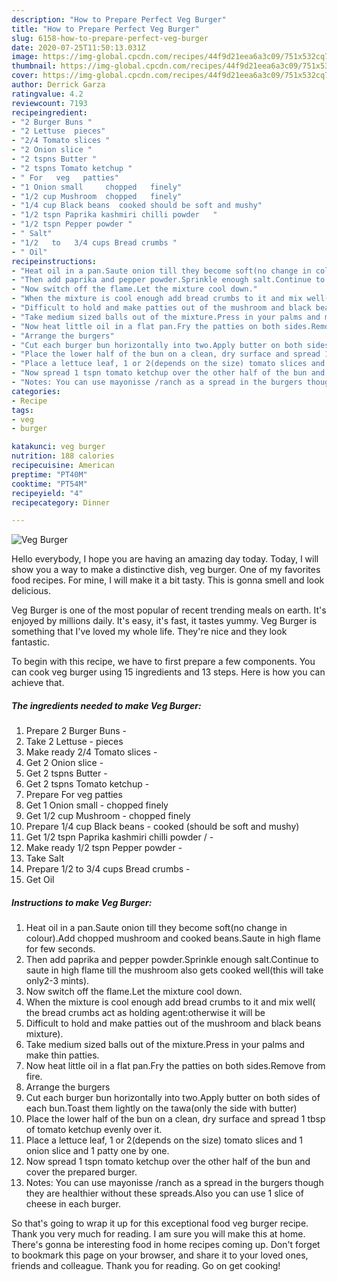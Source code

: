 ```yaml
---
description: "How to Prepare Perfect Veg Burger"
title: "How to Prepare Perfect Veg Burger"
slug: 6158-how-to-prepare-perfect-veg-burger
date: 2020-07-25T11:50:13.031Z
image: https://img-global.cpcdn.com/recipes/44f9d21eea6a3c09/751x532cq70/veg-burger-recipe-main-photo.jpg
thumbnail: https://img-global.cpcdn.com/recipes/44f9d21eea6a3c09/751x532cq70/veg-burger-recipe-main-photo.jpg
cover: https://img-global.cpcdn.com/recipes/44f9d21eea6a3c09/751x532cq70/veg-burger-recipe-main-photo.jpg
author: Derrick Garza
ratingvalue: 4.2
reviewcount: 7193
recipeingredient:
- "2 Burger Buns "
- "2 Lettuse  pieces"
- "2/4 Tomato slices "
- "2 Onion slice "
- "2 tspns Butter "
- "2 tspns Tomato ketchup "
- " For   veg   patties"
- "1 Onion small     chopped   finely"
- "1/2 cup Mushroom  chopped   finely"
- "1/4 cup Black beans  cooked should be soft and mushy"
- "1/2 tspn Paprika kashmiri chilli powder   "
- "1/2 tspn Pepper powder "
- " Salt"
- "1/2   to   3/4 cups Bread crumbs "
- " Oil"
recipeinstructions:
- "Heat oil in a pan.Saute onion till they become soft(no change in colour).Add chopped mushroom and cooked beans.Saute in high flame for few seconds."
- "Then add paprika and pepper powder.Sprinkle enough salt.Continue to saute in high flame till the mushroom also gets cooked well(this will take only2-3 mints)."
- "Now switch off the flame.Let the mixture cool down."
- "When the mixture is cool enough add bread crumbs to it and mix well( the bread crumbs act as holding agent:otherwise it will be"
- "Difficult to hold and make patties out of the mushroom and black beans mixture)."
- "Take medium sized balls out of the mixture.Press in your palms and make thin patties."
- "Now heat little oil in a flat pan.Fry the patties on both sides.Remove from fire."
- "Arrange the burgers"
- "Cut each burger bun horizontally into two.Apply butter on both sides of each bun.Toast them lightly on the tawa(only the side with butter)"
- "Place the lower half of the bun on a clean, dry surface and spread 1 tbsp of tomato ketchup evenly over it."
- "Place a lettuce leaf, 1 or 2(depends on the size) tomato slices and 1 onion slice and 1 patty one by one."
- "Now spread 1 tspn tomato ketchup over the other half of the bun and cover the prepared burger."
- "Notes: You can use mayonisse /ranch as a spread in the burgers though they are healthier without these spreads.Also you can use 1 slice of cheese in each burger."
categories:
- Recipe
tags:
- veg
- burger

katakunci: veg burger 
nutrition: 188 calories
recipecuisine: American
preptime: "PT40M"
cooktime: "PT54M"
recipeyield: "4"
recipecategory: Dinner

---
```



![Veg Burger](https://img-global.cpcdn.com/recipes/44f9d21eea6a3c09/751x532cq70/veg-burger-recipe-main-photo.jpg)

Hello everybody, I hope you are having an amazing day today. Today, I will show you a way to make a distinctive dish, veg burger. One of my favorites food recipes. For mine, I will make it a bit tasty. This is gonna smell and look delicious.



Veg Burger is one of the most popular of recent trending meals on earth. It's enjoyed by millions daily. It's easy, it's fast, it tastes yummy. Veg Burger is something that I've loved my whole life. They're nice and they look fantastic.


To begin with this recipe, we have to first prepare a few components. You can cook veg burger using 15 ingredients and 13 steps. Here is how you can achieve that.

<!--inarticleads1-->

##### The ingredients needed to make Veg Burger:

1. Prepare 2 Burger Buns -
1. Take 2 Lettuse - pieces
1. Make ready 2/4 Tomato slices -
1. Get 2 Onion slice -
1. Get 2 tspns Butter -
1. Get 2 tspns Tomato ketchup -
1. Prepare  For   veg   patties
1. Get 1 Onion small    - chopped   finely
1. Get 1/2 cup Mushroom - chopped   finely
1. Prepare 1/4 cup Black beans - cooked (should be soft and mushy)
1. Get 1/2 tspn Paprika kashmiri chilli powder /  -
1. Make ready 1/2 tspn Pepper powder -
1. Take  Salt
1. Prepare 1/2   to   3/4 cups Bread crumbs -
1. Get  Oil




<!--inarticleads2-->

##### Instructions to make Veg Burger:

1. Heat oil in a pan.Saute onion till they become soft(no change in colour).Add chopped mushroom and cooked beans.Saute in high flame for few seconds.
1. Then add paprika and pepper powder.Sprinkle enough salt.Continue to saute in high flame till the mushroom also gets cooked well(this will take only2-3 mints).
1. Now switch off the flame.Let the mixture cool down.
1. When the mixture is cool enough add bread crumbs to it and mix well( the bread crumbs act as holding agent:otherwise it will be
1. Difficult to hold and make patties out of the mushroom and black beans mixture).
1. Take medium sized balls out of the mixture.Press in your palms and make thin patties.
1. Now heat little oil in a flat pan.Fry the patties on both sides.Remove from fire.
1. Arrange the burgers
1. Cut each burger bun horizontally into two.Apply butter on both sides of each bun.Toast them lightly on the tawa(only the side with butter)
1. Place the lower half of the bun on a clean, dry surface and spread 1 tbsp of tomato ketchup evenly over it.
1. Place a lettuce leaf, 1 or 2(depends on the size) tomato slices and 1 onion slice and 1 patty one by one.
1. Now spread 1 tspn tomato ketchup over the other half of the bun and cover the prepared burger.
1. Notes: You can use mayonisse /ranch as a spread in the burgers though they are healthier without these spreads.Also you can use 1 slice of cheese in each burger.




So that's going to wrap it up for this exceptional food veg burger recipe. Thank you very much for reading. I am sure you will make this at home. There's gonna be interesting food in home recipes coming up. Don't forget to bookmark this page on your browser, and share it to your loved ones, friends and colleague. Thank you for reading. Go on get cooking!
